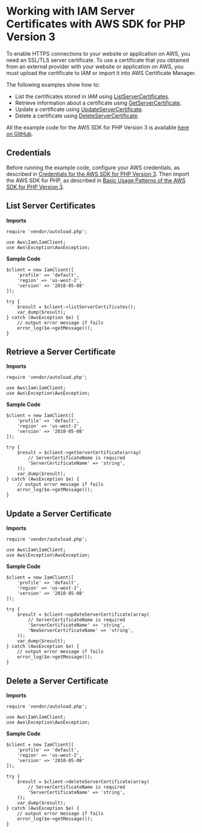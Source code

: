 # Working with IAM Server Certificates with AWS SDK for PHP Version 3<a name="iam-examples-working-with-certs"></a>

To enable HTTPS connections to your website or application on AWS, you need an SSL/TLS server certificate\. To use a certificate that you obtained from an external provider with your website or application on AWS, you must upload the certificate to IAM or import it into AWS Certificate Manager\.

The following examples show how to:
+ List the certificates stored in IAM using [ListServerCertificates](https://docs.aws.amazon.com/aws-sdk-php/v3/api/api-iam-2010-05-08.html#listservercertificates)\.
+ Retrieve information about a certificate using [GetServerCertificate](https://docs.aws.amazon.com/aws-sdk-php/v3/api/api-iam-2010-05-08.html#getservercertificate)\.
+ Update a certificate using [UpdateServerCertificate](https://docs.aws.amazon.com/aws-sdk-php/v3/api/api-iam-2010-05-08.html#updateservercertificate)\.
+ Delete a certificate using [DeleteServerCertificate](https://docs.aws.amazon.com/aws-sdk-php/v3/api/api-iam-2010-05-08.html#deleteservercertificate)\.

All the example code for the AWS SDK for PHP Version 3 is available [here on GitHub](https://github.com/awsdocs/aws-doc-sdk-examples/tree/master/php/example_code)\.

## Credentials<a name="credentials"></a>

Before running the example code, configure your AWS credentials, as described in [Credentials for the AWS SDK for PHP Version 3](guide_credentials.md)\. Then import the AWS SDK for PHP, as described in [Basic Usage Patterns of the AWS SDK for PHP Version 3](getting-started_basic-usage.md)\.

## List Server Certificates<a name="list-server-certificates"></a>

 **Imports** 

```
require 'vendor/autoload.php';

use Aws\Iam\IamClient; 
use Aws\Exception\AwsException;
```

 **Sample Code** 

```
$client = new IamClient([
    'profile' => 'default',
    'region' => 'us-west-2',
    'version' => '2010-05-08'
]);

try {
    $result = $client->listServerCertificates();
    var_dump($result);
} catch (AwsException $e) {
    // output error message if fails
    error_log($e->getMessage());
}
```

## Retrieve a Server Certificate<a name="retrieve-a-server-certificate"></a>

 **Imports** 

```
require 'vendor/autoload.php';

use Aws\Iam\IamClient; 
use Aws\Exception\AwsException;
```

 **Sample Code** 

```
$client = new IamClient([
    'profile' => 'default',
    'region' => 'us-west-2',
    'version' => '2010-05-08'
]);

try {
    $result = $client->getServerCertificate(array(
        // ServerCertificateName is required
        'ServerCertificateName' => 'string',
    ));
    var_dump($result);
} catch (AwsException $e) {
    // output error message if fails
    error_log($e->getMessage());
}
```

## Update a Server Certificate<a name="update-a-server-certificate"></a>

 **Imports** 

```
require 'vendor/autoload.php';

use Aws\Iam\IamClient; 
use Aws\Exception\AwsException;
```

 **Sample Code** 

```
$client = new IamClient([
    'profile' => 'default',
    'region' => 'us-west-2',
    'version' => '2010-05-08'
]);

try {
    $result = $client->updateServerCertificate(array(
        // ServerCertificateName is required
        'ServerCertificateName' => 'string',
        'NewServerCertificateName' => 'string',
    ));
    var_dump($result);
} catch (AwsException $e) {
    // output error message if fails
    error_log($e->getMessage());
}
```

## Delete a Server Certificate<a name="delete-a-server-certificate"></a>

 **Imports** 

```
require 'vendor/autoload.php';

use Aws\Iam\IamClient; 
use Aws\Exception\AwsException;
```

 **Sample Code** 

```
$client = new IamClient([
    'profile' => 'default',
    'region' => 'us-west-2',
    'version' => '2010-05-08'
]);

try {
    $result = $client->deleteServerCertificate(array(
        // ServerCertificateName is required
        'ServerCertificateName' => 'string',
    ));
    var_dump($result);
} catch (AwsException $e) {
    // output error message if fails
    error_log($e->getMessage());
}
```
